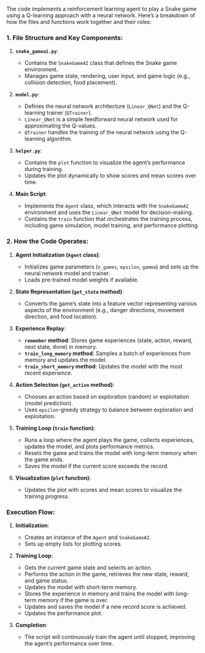 The code implements a reinforcement learning agent to play a Snake game using a Q-learning approach with a neural network. Here’s a breakdown of how the files and functions work together and their roles:

### 1. **File Structure and Key Components:**

1. **`snake_gameai.py`**:
   - Contains the `SnakeGameAI` class that defines the Snake game environment.
   - Manages game state, rendering, user input, and game logic (e.g., collision detection, food placement).

2. **`model.py`**:
   - Defines the neural network architecture (`Linear_QNet`) and the Q-learning trainer (`QTrainer`).
   - `Linear_QNet` is a simple feedforward neural network used for approximating the Q-values.
   - `QTrainer` handles the training of the neural network using the Q-learning algorithm.

3. **`helper.py`**:
   - Contains the `plot` function to visualize the agent’s performance during training.
   - Updates the plot dynamically to show scores and mean scores over time.

4. **Main Script**:
   - Implements the `Agent` class, which interacts with the `SnakeGameAI` environment and uses the `Linear_QNet` model for decision-making.
   - Contains the `train` function that orchestrates the training process, including game simulation, model training, and performance plotting.

### 2. **How the Code Operates:**

1. **Agent Initialization (`Agent` class)**:
   - Initializes game parameters (`n_games`, `epsilon`, `gamma`) and sets up the neural network model and trainer.
   - Loads pre-trained model weights if available.

2. **State Representation (`get_state` method)**:
   - Converts the game’s state into a feature vector representing various aspects of the environment (e.g., danger directions, movement direction, and food location).

3. **Experience Replay**:
   - **`remember` method**: Stores game experiences (state, action, reward, next state, done) in memory.
   - **`train_long_memory` method**: Samples a batch of experiences from memory and updates the model.
   - **`train_short_memory` method**: Updates the model with the most recent experience.

4. **Action Selection (`get_action` method)**:
   - Chooses an action based on exploration (random) or exploitation (model prediction).
   - Uses `epsilon`-greedy strategy to balance between exploration and exploitation.

5. **Training Loop (`train` function)**:
   - Runs a loop where the agent plays the game, collects experiences, updates the model, and plots performance metrics.
   - Resets the game and trains the model with long-term memory when the game ends.
   - Saves the model if the current score exceeds the record.

6. **Visualization (`plot` function)**:
   - Updates the plot with scores and mean scores to visualize the training progress.

### **Execution Flow:**

1. **Initialization**:
   - Creates an instance of the `Agent` and `SnakeGameAI`.
   - Sets up empty lists for plotting scores.

2. **Training Loop**:
   - Gets the current game state and selects an action.
   - Performs the action in the game, retrieves the new state, reward, and game status.
   - Updates the model with short-term memory.
   - Stores the experience in memory and trains the model with long-term memory if the game is over.
   - Updates and saves the model if a new record score is achieved.
   - Updates the performance plot.

3. **Completion**:
   - The script will continuously train the agent until stopped, improving the agent’s performance over time.
